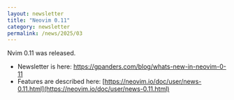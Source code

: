 ```yaml
---
layout: newsletter
title: "Neovim 0.11"
category: newsletter
permalink: /news/2025/03
---
```


Nvim 0.11 was released.

- Newsletter is here: https://gpanders.com/blog/whats-new-in-neovim-0-11
- Features are described here: [https://neovim.io/doc/user/news-0.11.html](https://neovim.io/doc/user/news-0.11.html)
